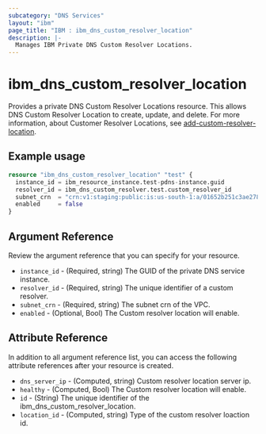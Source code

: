 ```yaml
---
subcategory: "DNS Services"
layout: "ibm"
page_title: "IBM : ibm_dns_custom_resolver_location"
description: |-
  Manages IBM Private DNS Custom Resolver Locations.
---
```


# ibm_dns_custom_resolver_location

Provides a private DNS Custom Resolver Locations resource. This allows DNS Custom Resolver Location to create, update, and delete. For more information, about Customer Resolver Locations, see [add-custom-resolver-location](https://cloud.ibm.com/apidocs/dns-svcs#add-custom-resolver-location).


## Example usage

```terraform
resource "ibm_dns_custom_resolver_location" "test" {
  instance_id = ibm_resource_instance.test-pdns-instance.guid
  resolver_id = ibm_dns_custom_resolver.test.custom_resolver_id
  subnet_crn  = "crn:v1:staging:public:is:us-south-1:a/01652b251c3ae2787110a995d8db0135::subnet:0716-03d54d71-b438-4d20-b943-76d3d2a1a590"
  enabled     = false
}

```

## Argument Reference

Review the argument reference that you can specify for your resource.

* `instance_id` - (Required, string) The GUID of the private DNS service instance.
* `resolver_id` - (Required, string) The unique identifier of a custom resolver.
* `subnet_crn` - (Required, string) The subnet crn of the VPC.
* `enabled` - (Optional, Bool) The Custom resolver location will enable.


## Attribute Reference

In addition to all argument reference list, you can access the following attribute references after your resource is created.

* `dns_server_ip` - (Computed, string) Custom resolver location server ip.
* `healthy` - (Computed, Bool) The Custom resolver location will enable.
* `id` - (String) The unique identifier of the ibm_dns_custom_resolver_location.
* `location_id` - (Computed, string) Type of the custom resolver loaction id.

